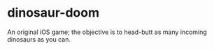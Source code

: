 dinosaur-doom
=============

An original iOS game; the objective is to head-butt as many incoming dinosaurs as you can.
